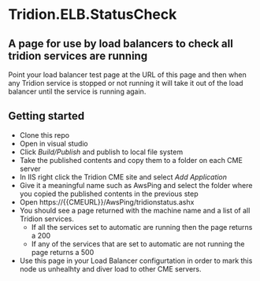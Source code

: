 # Tridion.ELB.StatusCheck

## A page for use by load balancers to check all tridion services are running
Point your load balancer test page at the URL of this page and then when any Tridion service is stopped or not running it will take it out of the load balancer until the service is running again.


## Getting started

* Clone this repo
* Open in visual studio 
* Click _Build/Publish_ and publish to local file system
* Take the published contents and copy them to a folder on each CME server
* In IIS right click the Tridion CME site and select _Add Application_
* Give it a meaningful name such as AwsPing and select the folder where you copied the published contents in the previous step
* Open https://{{CMEURL}}/AwsPing/tridionstatus.ashx
* You should see a page returned with the machine name and a list of all Tridion services.
  * If all the services set to automatic are running then the page returns a 200
  * If any of the services that are set to automatic are not running the page returns a 500
* Use this page in your Load Balancer configurtation in order to mark this node us unhealhty and diver load to other CME servers.

